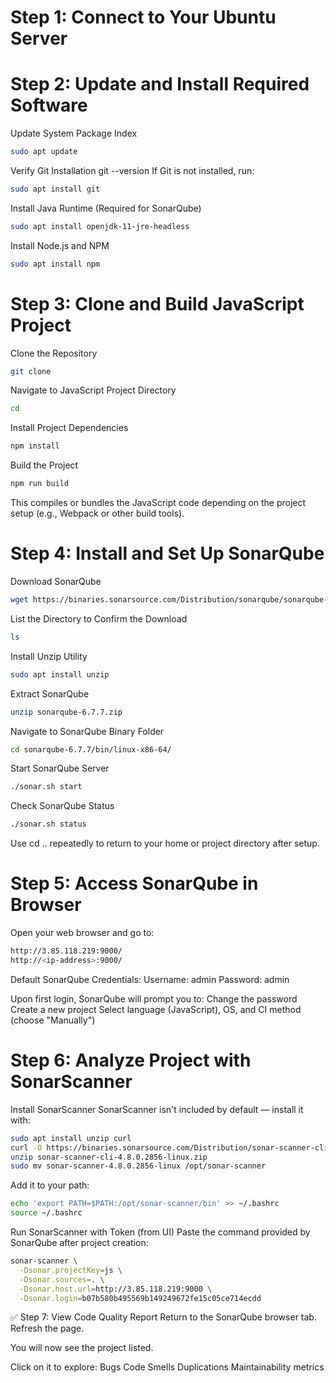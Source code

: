 # Step 1: Connect to Your Ubuntu Server

# Step 2: Update and Install Required Software
Update System Package Index
```bash
sudo apt update
```

Verify Git Installation
git --version
If Git is not installed, run:
```bash
sudo apt install git
```

Install Java Runtime (Required for SonarQube)
```bash
sudo apt install openjdk-11-jre-headless
```


Install Node.js and NPM
```bash
sudo apt install npm
```


# Step 3: Clone and Build JavaScript Project
Clone the Repository
```bash
git clone 
```


Navigate to JavaScript Project Directory
```bash
cd 
```

Install Project Dependencies
```bash
npm install
```

Build the Project
```bash
npm run build
```
This compiles or bundles the JavaScript code depending on the project setup (e.g., Webpack or other build tools).


# Step 4: Install and Set Up SonarQube
Download SonarQube
```bash
wget https://binaries.sonarsource.com/Distribution/sonarqube/sonarqube-6.7.7.zip
```

List the Directory to Confirm the Download
```bash
ls
```

Install Unzip Utility
```bash
sudo apt install unzip
```


Extract SonarQube
```bash
unzip sonarqube-6.7.7.zip
```


Navigate to SonarQube Binary Folder
```bash
cd sonarqube-6.7.7/bin/linux-x86-64/
```

Start SonarQube Server
```bash
./sonar.sh start
```


Check SonarQube Status
```bash
./sonar.sh status
```


Use cd .. repeatedly to return to your home or project directory after setup.


# Step 5: Access SonarQube in Browser
Open your web browser and go to:
```bash
http://3.85.118.219:9000/
http://<ip-address>:9000/
```


Default SonarQube Credentials:
Username: admin
Password: admin

Upon first login, SonarQube will prompt you to:
Change the password
Create a new project
Select language (JavaScript), OS, and CI method (choose "Manually")


# Step 6: Analyze Project with SonarScanner
Install SonarScanner
SonarScanner isn't included by default — install it with:
```bash
sudo apt install unzip curl
curl -O https://binaries.sonarsource.com/Distribution/sonar-scanner-cli/sonar-scanner-cli-4.8.0.2856-linux.zip
unzip sonar-scanner-cli-4.8.0.2856-linux.zip
sudo mv sonar-scanner-4.8.0.2856-linux /opt/sonar-scanner
```


Add it to your path:
```bash
echo 'export PATH=$PATH:/opt/sonar-scanner/bin' >> ~/.bashrc
source ~/.bashrc
```


Run SonarScanner with Token (from UI)
Paste the command provided by SonarQube after project creation:
```bash
sonar-scanner \
  -Dsonar.projectKey=js \
  -Dsonar.sources=. \
  -Dsonar.host.url=http://3.85.118.219:9000 \
  -Dsonar.login=b07b580b495569b149249672fe15c05ce714ecdd
```


✅ Step 7: View Code Quality Report
Return to the SonarQube browser tab.
Refresh the page.

You will now see the project listed.

Click on it to explore:
Bugs
Code Smells
Duplications
Maintainability metrics


